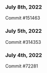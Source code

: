 ### July 8th, 2022

Commit #151463

### July 5th, 2022

Commit #314353


### July 4th, 2022

Commit #72281
